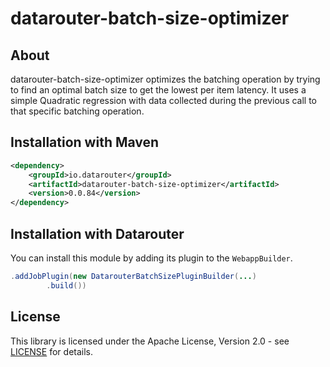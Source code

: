 # datarouter-batch-size-optimizer

## About
datarouter-batch-size-optimizer optimizes the batching operation by trying to find an optimal batch size to get the
 lowest per item latency. It uses a simple Quadratic regression with data collected during the previous call to
 that specific batching operation.

## Installation with Maven

```xml
<dependency>
	<groupId>io.datarouter</groupId>
	<artifactId>datarouter-batch-size-optimizer</artifactId>
	<version>0.0.84</version>
</dependency>
```

## Installation with Datarouter

You can install this module by adding its plugin to the `WebappBuilder`.

```java
.addJobPlugin(new DatarouterBatchSizePluginBuilder(...)
		.build())
```

## License

This library is licensed under the Apache License, Version 2.0 - see [LICENSE](../LICENSE) for details.
